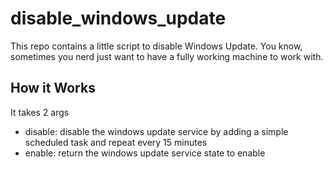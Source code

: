 # disable_windows_update
This repo contains a little script to disable Windows Update.
You know, sometimes you nerd just want to have a fully working machine to work with.

## How it Works
It takes 2 args
- disable: disable the windows update service by adding a simple scheduled task and repeat every 15 minutes
- enable: return the windows update service state to enable